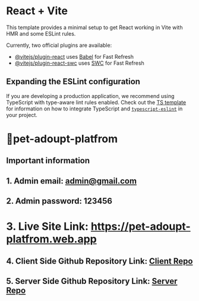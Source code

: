 # React + Vite

This template provides a minimal setup to get React working in Vite with HMR and some ESLint rules.

Currently, two official plugins are available:

- [@vitejs/plugin-react](https://github.com/vitejs/vite-plugin-react/blob/main/packages/plugin-react) uses [Babel](https://babeljs.io/) for Fast Refresh
- [@vitejs/plugin-react-swc](https://github.com/vitejs/vite-plugin-react/blob/main/packages/plugin-react-swc) uses [SWC](https://swc.rs/) for Fast Refresh

## Expanding the ESLint configuration

If you are developing a production application, we recommend using TypeScript with type-aware lint rules enabled. Check out the [TS template](https://github.com/vitejs/vite/tree/main/packages/create-vite/template-react-ts) for information on how to integrate TypeScript and [`typescript-eslint`](https://typescript-eslint.io) in your project.


# 🎯pet-adoupt-platfrom

## Important information
## 1. Admin email: admin@gmail.com

## 2. Admin password: 123456

# 3.  Live Site Link: https://pet-adoupt-platfrom.web.app

## 4. Client Side Github Repository Link: [Client Repo](https://github.com/mdtahsinislam/pet-adoupt-platfrom-client)

## 5. Server Side Github Repository Link: [Server Repo](https://github.com/mdtahsinislam/pet-adoupt-platfrom-serverr)

